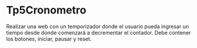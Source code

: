 # Tp5Cronometro
Realizar una web con un temporizador donde el usuario pueda ingresar un tiempo desde donde comenzará a decrementar el contador. Debe contener los botones, iniciar, pausar y reset. 
